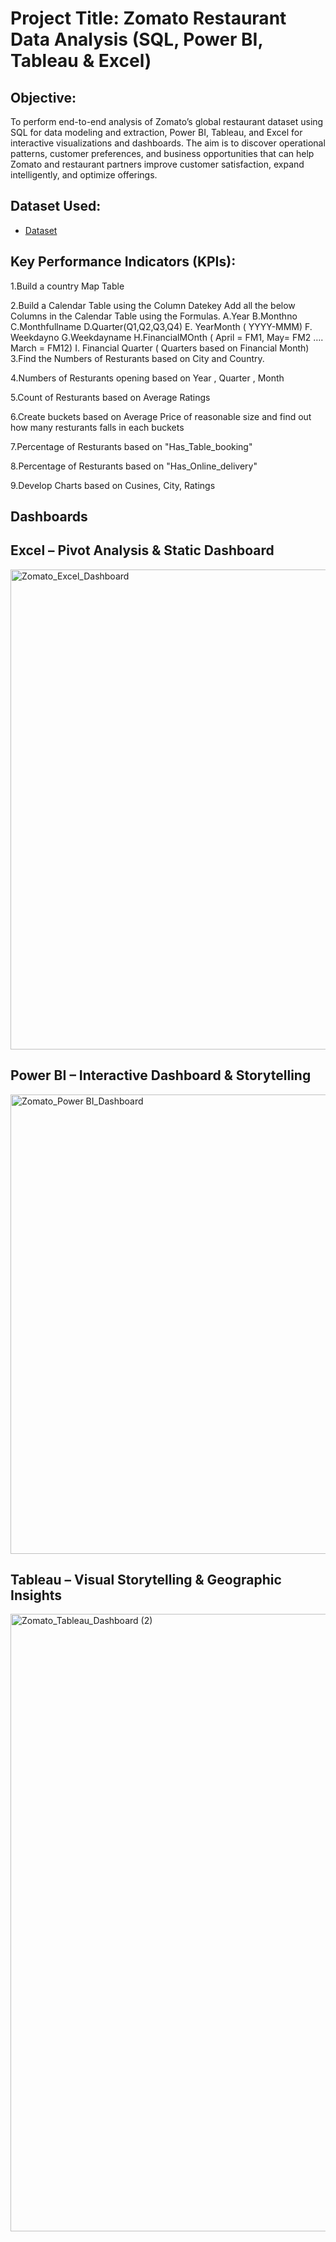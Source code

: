 # Project Title: Zomato Restaurant Data Analysis (SQL, Power BI, Tableau & Excel)
## Objective:
To perform end-to-end analysis of Zomato’s global restaurant dataset using SQL for data modeling and extraction, Power BI, Tableau, and Excel for interactive visualizations and dashboards. The aim is to discover operational patterns, customer preferences, and business opportunities that can help Zomato and restaurant partners improve customer satisfaction, expand intelligently, and optimize offerings.

## Dataset Used:
- <a href ="https://github.com/kalyankumar1207/Zomato_Data_Analysis_Dashboard/blob/main/Zomata.xlsx">Dataset<a/>

## Key Performance Indicators (KPIs):
1.Build a country Map Table

2.Build a Calendar Table using the Column Datekey
  Add all the below Columns in the Calendar Table using the Formulas.
   A.Year
   B.Monthno
   C.Monthfullname
   D.Quarter(Q1,Q2,Q3,Q4)
   E. YearMonth ( YYYY-MMM)
   F. Weekdayno
   G.Weekdayname
   H.FinancialMOnth ( April = FM1, May= FM2  …. March = FM12)
   I. Financial Quarter ( Quarters based on Financial Month)
3.Find the Numbers of Resturants based on City and Country.

4.Numbers of Resturants opening based on Year , Quarter , Month

5.Count of Resturants based on Average Ratings

6.Create buckets based on Average Price of reasonable size and find out how many resturants falls in each buckets

7.Percentage of Resturants based on "Has_Table_booking"

8.Percentage of Resturants based on "Has_Online_delivery"

9.Develop Charts based on Cusines, City, Ratings



## Dashboards

## Excel – Pivot Analysis & Static Dashboard
<img width="1596" height="768" alt="Zomato_Excel_Dashboard" src="https://github.com/user-attachments/assets/5841178e-e2e8-45b2-b020-68bf0cca7923" />


## Power BI – Interactive Dashboard & Storytelling
<img width="1305" height="735" alt="Zomato_Power BI_Dashboard" src="https://github.com/user-attachments/assets/a453722d-76c6-4863-92b2-016bf7a6bbbc" />

## Tableau – Visual Storytelling & Geographic Insights
<img width="1919" height="988" alt="Zomato_Tableau_Dashboard (2)" src="https://github.com/user-attachments/assets/54e8ab5c-b2a9-4e4a-a967-d1114997561f" />
